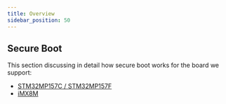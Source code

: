```yaml
---
title: Overview
sidebar_position: 50
---
```


## Secure Boot

This section discussing in detail how secure boot works for the board we support:

- [STM32MP157C / STM32MP157F](SecureBoot-STM32MP157C)
- [iMX8M](SecureBoot-iMX8M)

